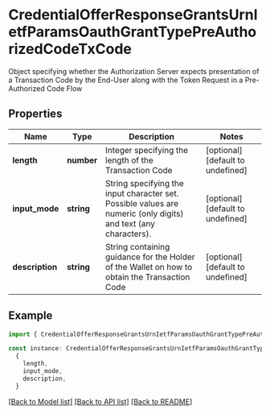 # CredentialOfferResponseGrantsUrnIetfParamsOauthGrantTypePreAuthorizedCodeTxCode

Object specifying whether the Authorization Server expects presentation of a Transaction Code by the End-User along with the Token Request in a Pre-Authorized Code Flow

## Properties

| Name            | Type       | Description                                                                                                     | Notes                             |
| --------------- | ---------- | --------------------------------------------------------------------------------------------------------------- | --------------------------------- |
| **length**      | **number** | Integer specifying the length of the Transaction Code                                                           | [optional] [default to undefined] |
| **input_mode**  | **string** | String specifying the input character set. Possible values are numeric (only digits) and text (any characters). | [optional] [default to undefined] |
| **description** | **string** | String containing guidance for the Holder of the Wallet on how to obtain the Transaction Code                   | [optional] [default to undefined] |

## Example

```typescript
import { CredentialOfferResponseGrantsUrnIetfParamsOauthGrantTypePreAuthorizedCodeTxCode } from '@affinidi-tdk/credential-issuance-client'

const instance: CredentialOfferResponseGrantsUrnIetfParamsOauthGrantTypePreAuthorizedCodeTxCode =
  {
    length,
    input_mode,
    description,
  }
```

[[Back to Model list]](../README.md#documentation-for-models) [[Back to API list]](../README.md#documentation-for-api-endpoints) [[Back to README]](../README.md)
